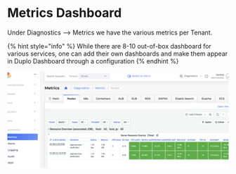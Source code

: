 # Metrics Dashboard

Under Diagnostics --> Metrics we have the various metrics per Tenant.&#x20;

{% hint style="info" %}
While there are 8-10 out-of-box dashboard for various services, one can add their own dashboards and make them appear in Duplo Dashboard through a configuration&#x20;
{% endhint %}

&#x20;&#x20;

![](<../../../.gitbook/assets/image (17).png>)
